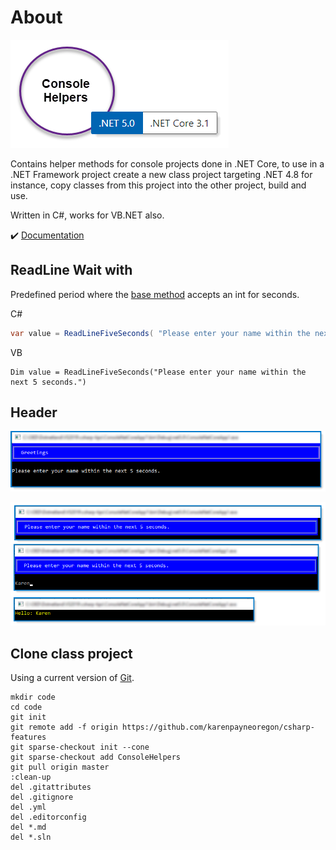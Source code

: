 ﻿# About 

![img](assets/consoleHelpers.png)

Contains helper methods for console projects done in .NET Core, to use in a .NET Framework project create a new class project targeting .NET 4.8 for instance, copy classes from this project into the other project, build and use.

Written in C#, works for VB.NET also.

:heavy_check_mark: [Documentation](https://github.com/karenpayneoregon/csharp-features/blob/master/ConsoleHelpers/ConsoleHelpers.md)

## ReadLine Wait with 

Predefined period where the [base method](https://github.com/karenpayneoregon/csharp-features/blob/master/ConsoleHelpers/ConsoleKeysHelper.cs#L58) accepts an int for seconds.

C# 

```csharp
var value = ReadLineFiveSeconds( "Please enter your name within the next 5 seconds.");
```

VB

```
Dim value = ReadLineFiveSeconds("Please enter your name within the next 5 seconds.")
```

## Header

![img](assets/figure1.png)

![img](assets/combined.png)

## Clone class project

Using a current version of [Git](https://www.atlassian.com/git/tutorials/install-git).

```
mkdir code
cd code
git init
git remote add -f origin https://github.com/karenpayneoregon/csharp-features
git sparse-checkout init --cone
git sparse-checkout add ConsoleHelpers
git pull origin master
:clean-up
del .gitattributes
del .gitignore
del .yml
del .editorconfig
del *.md
del *.sln
```